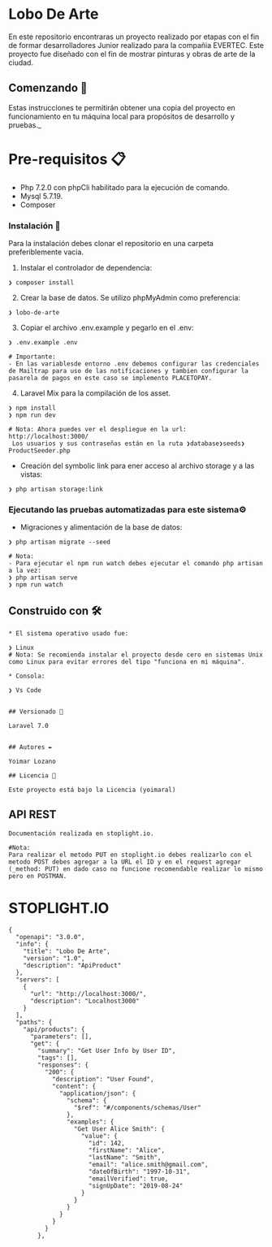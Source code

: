 # Lobo De Arte

En este repositorio encontraras un proyecto realizado por etapas con el fin de formar desarrolladores Junior realizado para la compañia EVERTEC.
Este proyecto fue diseñado con el fin de mostrar pinturas y obras de arte de la ciudad.

## Comenzando 🚀

Estas instrucciones te permitirán obtener una copia del proyecto en funcionamiento en tu máquina local para propósitos de desarrollo y pruebas.\_

# Pre-requisitos 📋

-   Php 7.2.0 con phpCli habilitado para la ejecución de comando.
-   Mysql 5.7.19.
-   Composer

### Instalación 🔧

Para la instalación debes clonar el repositorio en una carpeta preferiblemente vacia.

1. Instalar el controlador de dependencia:

```
❯ composer install
```

2. Crear la base de datos. Se utilizo phpMyAdmin como preferencia:

```
❯ lobo-de-arte

```

3. Copiar el archivo .env.example y pegarlo en el .env:

```
❯ .env.example .env

# Importante:
- En las variablesde entorno .env debemos configurar las credenciales de Mailtrap para uso de las notificaciones y tambien configurar la pasarela de pagos en este caso se implemento PLACETOPAY.
```

4. Laravel Mix para la compilación de los asset.

```
❯ npm install
❯ npm run dev

# Nota: Ahora puedes ver el despliegue en la url: http://localhost:3000/
 Los usuarios y sus contraseñas están en la ruta ❯database❯seeds❯ProductSeeder.php
```

-   Creación del symbolic link para ener acceso al archivo storage y a las vistas:

```
❯ php artisan storage:link
```

### Ejecutando las pruebas automatizadas para este sistema⚙️

-   Migraciones y alimentación de la base de datos:

```
❯ php artisan migrate --seed

# Nota:
- Para ejecutar el npm run watch debes ejecutar el comando php artisan a la vez:
❯ php artisan serve
❯ npm run watch
```

## Construido con 🛠️

```
* El sistema operativo usado fue:

❯ Linux
# Nota: Se recomienda instalar el proyecto desde cero en sistemas Unix como Linux para evitar errores del tipo "funciona en mi máquina".

* Consola:

❯ Vs Code


## Versionado 📌

Laravel 7.0


## Autores ✒️

Yoimar Lozano

## Licencia 📄

Este proyecto está bajo la Licencia (yoimaral)
```
## API REST
```
Documentación realizada en stoplight.io.

#Nota:
Para realizar el metodo PUT en stoplight.io debes realizarlo con el metodo POST debes agregar a la URL el ID y en el request agregar (_method: PUT) en dado caso no funcione recomendable realizar lo mismo pero en POSTMAN.

```
# STOPLIGHT.IO
```
{
  "openapi": "3.0.0",
  "info": {
    "title": "Lobo De Arte",
    "version": "1.0",
    "description": "ApiProduct"
  },
  "servers": [
    {
      "url": "http://localhost:3000/",
      "description": "Localhost3000"
    }
  ],
  "paths": {
    "api/products": {
      "parameters": [],
      "get": {
        "summary": "Get User Info by User ID",
        "tags": [],
        "responses": {
          "200": {
            "description": "User Found",
            "content": {
              "application/json": {
                "schema": {
                  "$ref": "#/components/schemas/User"
                },
                "examples": {
                  "Get User Alice Smith": {
                    "value": {
                      "id": 142,
                      "firstName": "Alice",
                      "lastName": "Smith",
                      "email": "alice.smith@gmail.com",
                      "dateOfBirth": "1997-10-31",
                      "emailVerified": true,
                      "signUpDate": "2019-08-24"
                    }
                  }
                }
              }
            }
          }
        },

